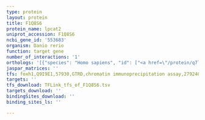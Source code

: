 ```yaml
---
type: protein
layout: protein
title: F1Q8S6
protein_name: lpcat2
uniprot_accession: F1Q8S6
ncbi_gene_id: '553683'
organism: Danio rerio
function: target gene
number_of_interactions: '1'
orthologs: '[{"species": "Homo sapiens", "id": ["<a href=\"/protein/q7l5n7\">Q7L5N7</a>"]}, {"species": "Mus musculus", "id": ["<a href=\"/protein/q8byi6\">Q8BYI6</a>"]}, {"species": "Rattus norvegicus", "id": ["<a href=\"/protein/f1ln03\">F1LN03</a>"]}, {"species": "Drosophila melanogaster", "id": ["<a href=\"/protein/q0khu5\">Q0KHU5</a>"]}]'
jaspar_matrices: ''
tfs: foxh1,Q9I9E1,57930,GTRD,chromatin immunoprecipitation assay,27924024%5Buid%5D,No
targets: ''
tfs_download: TFLink_tfs_of_F1Q8S6.tsv
targets_download: ''
bindingSites_download: ''
binding_sites_ls: ''

---
```

